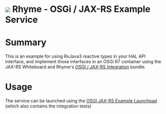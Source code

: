 <img src="https://wcm.io/images/favicon-16@2x.png"/> Rhyme - OSGi / JAX-RS Example Service
======
# Summary

This is an example for using RxJava3 reactive types in your HAL API interface, and implement those interfaces in an OSGi R7 container using the JAX-RS Whiteboard 
and Rhyme's [OSGI / JAX-RS Integration](/integration/osgi-jaxrs) bundle.

# Usage

The service can be launched using the [OSGI JAX-RS Example Launchpad](/examples/osgi-jaxrs-example-launchpad) (which also contains the integration tests)
